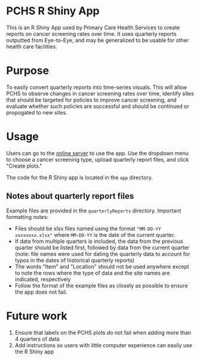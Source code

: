 # PCHS R Shiny App

This is an R Shiny App used by Primary Care Health Services to create reports on cancer screening rates over time. 
It uses quarterly reports outputted from Eye-to-Eye, and may be generalized to be usable for other health care facilities. 


# Purpose

To easily convert quarterly reports into time-series visuals. This will allow PCHS to observe changes in cancer screening rates over time, identify sites that should be targeted for policies to improve cancer screening, and evaluate whether such policies are successful and should be continued or propogated to new sites. 

# Usage

Users can go to the [online server](http://mayalapp.shinyapps.io/PCHS-cancer-screening-report-generator) to use the app. Use the dropdown menu to choose a cancer screening type, upload quarterly report files, and click "Create plots." 

The code for the R Shiny app is located in the `app` directory. 

## Notes about quarterly report files

Example files are provided in the `quarterlyReports` directory. Important formatting notes: 
- Files should be xlsx files named using the format `"MM-DD-YY xxxxxxxx.xlsx"` where `MM-DD-YY` is the date of the current quarter. 
- If data from multiple quarters is included, the data from the previous quarter should be listed first, followed by data from the current quarter (note: file names were used for dating the quarterly data to account for typos in the dates of historical quarterly reports) 
- The words "Item" and "Location" should not be used anywhere except to note the rows where the type of data and the site names are indicated, respectively
- Follow the format of the example files as closely as possible to ensure the app does not fail. 


# Future work

1. Ensure that labels on the PCHS plots do not fail when adding more than 4 quarters of data
1. Add instructions so users with little computer experience can easily use the R Shiny app
